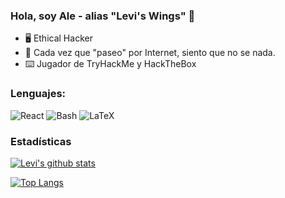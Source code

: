 ### Hola, soy Ale - alias "Levi's Wings" 👋

- :desktop_computer: Ethical Hacker
- :scroll: Cada vez que "paseo" por Internet, siento que no se nada.
- :keyboard: Jugador de TryHackMe y HackTheBox

### Lenguajes:
<p>
  <img alt="React" src="https://img.shields.io/badge/-Python-007ACC?style=flat-square&logo=python&logoColor=white" />
  <img alt="Bash" src="https://img.shields.io/badge/-Bash-430098?style=flat-square&logo=gnu-bash&logoColor=white" />
  <img alt="LaTeX" src="https://img.shields.io/badge/-Latex-13aa52?style=flat-square&logo=latex&logoColor=white" />
</p>

### Estadísticas

[![Levi's github stats](https://github-readme-stats.vercel.app/api?username=LevisWings&show_icons=true&theme=radical)](https://github.com/anuraghazra/github-readme-stats)

[![Top Langs](https://github-readme-stats.vercel.app/api/top-langs/?username=LevisWings&theme=radical&layout=compact)](https://github.com/anuraghazra/github-readme-stats)
